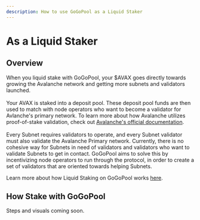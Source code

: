 ```yaml
---
description: How to use GoGoPool as a Liquid Staker
---
```


# As a Liquid Staker

## Overview

When you liquid stake with GoGoPool, your $AVAX goes directly towards growing the Avalanche network and getting more subnets and validators launched.\
\
Your AVAX is staked into a deposit pool. These deposit pool funds are then used to match with node operators who want to become a validator for Avlanche's primary network. To learn more about how Avalanche utilizes proof-of-stake validation, check out [Avalanche's official documentation](https://www.avax.network/proof-of-stake-pos).\
\
Every Subnet requires validators to operate, and every Subnet validator must also validate the Avalanche Primary network. Currently, there is no cohesive way for Subnets in need of validators and validators who want to validate Subnets to get in contact. GoGoPool aims to solve this by incentivizing node operators to run through the protocol, in order to create a set of validators that are oriented towards helping Subnets.&#x20;

Learn more about how Liquid Staking on GoGoPool works [here](../../design/how-liquid-staking-works/).

## How Stake with GoGoPool

Steps and visuals coming soon.
